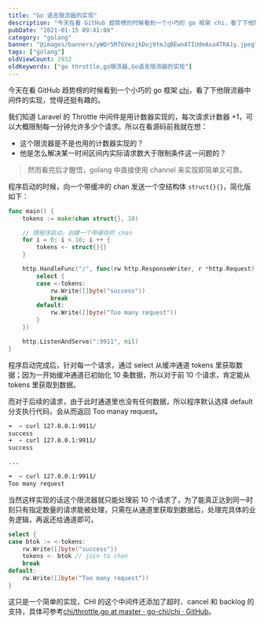 ```yaml
---
title: "Go 语言限流器的实现"
description: "今天在看 GitHub 趋势榜的时候看到一个小巧的 go 框架 chi，看了下他限流器中间件的实现，觉得还挺有趣的"
pubDate: "2021-01-15 09:41:08"
category: "golang"
banner: "@images/banners/yWQr5M7GVezjkDoj9tmJqBEwnATIUdmAxa4TRA1y.jpeg"
tags: ["golang"]
oldViewCount: 2932
oldKeywords: ["go throttle,go限流器,Go语言限流器的实现"]
---
```


今天在看 GitHub 趋势榜的时候看到一个小巧的 go 框架 [chi](https://github.com/go-chi/chi)，看了下他限流器中间件的实现，觉得还挺有趣的。

我们知道 Laravel 的 Throttle 中间件是用计数器实现的，每次请求计数器 +1，可以大概限制每一分钟允许多少个请求。所以在看源码前我就在想：

* 这个限流器是不是也用的计数器实现的？
* 他是怎么解决某一时间区间内实际请求数大于限制条件这一问题的？

> 然而看完后才醒悟，golang 中直接使用 channel 来实现即简单又可靠。 

程序启动的时候，向一个带缓冲的 chan 发送一个空结构体 `struct{}{}`，简化版如下：

```go
func main() {
    tokens := make(chan struct{}, 10)

    // 随程序启动，创建一个带缓存的 chan
    for i = 0; i < 10; i ++ {
        tokens <- struct{}{}
    }

    http.HandleFunc("/", func(rw http.ResponseWriter, r *http.Request) {
        select {
        case <-tokens:
            rw.Write([]byte("success"))
            break
        default:
            rw.Write([]byte("Too many request"))
        }
    })

    http.ListenAndServe(":9911", nil)
}
```

程序启动完成后，针对每一个请求，通过 select 从缓冲通道 tokens 里获取数据；因为一开始缓冲通道已初始化 10 条数据，所以对于前 10 个请求，肯定能从 tokens 里获取到数据。

而对于后续的请求，由于此时通道里也没有任何数据，所以程序默认选择 default 分支执行代码，会从而返回 Too manay request。

```bash
➜  ~ curl 127.0.0.1:9911/
success
➜  ~ curl 127.0.0.1:9911/
success

...

➜  ~ curl 127.0.0.1:9911/
Too many request
```

当然这样实现的话这个限流器就只能处理前 10 个请求了，为了能真正达到同一时刻只有指定数量的请求能被处理，只需在从通道里获取到数据后，处理完具体的业务逻辑，再返还给通道即可。

```go
select {
case btok := <-tokens:
    rw.Write([]byte("success"))
    tokens <- btok // join to chan
    break
default:
    rw.Write([]byte("Too many request"))
}
```

这只是一个简单的实现，CHI 的这个中间件还添加了超时、cancel 和 backlog 的支持，具体可参考[chi/throttle.go at master · go-chi/chi · GitHub](https://github.com/go-chi/chi/blob/master/middleware/throttle.go)。
